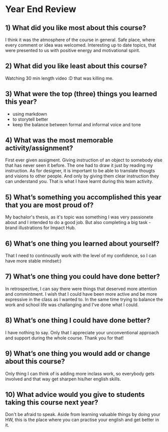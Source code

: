 # Year End Review

## 1) What did you like most about this course?

I think it was the atmosphere of the course in general. Safe place, where every comment or idea was welcomed. Interesting up to date topics,
that were presented to us with positive energy and motivational spirit.

## 2) What did you like least about this course?

Watching 30 min length video :D that was killing me.

## 3) What were the top (three) things you learned this year?

- using markdown
- to storytell better
- keep the balance between formal and informal voice and tone

## 4) What was the most memorable activity/assignment?

First ever given assigment. Giving instruction of an object to somebody else that has never seen it before. The one had to draw it just by reading my instruction.
As for designer, it is important to be able to translate thougts and visions to other people. And only by giving them clear instruction they can understand you.
That is what I have learnt during this team activity.

## 5) What’s something you accomplished this year that you are most proud of?

My bachalor's thesis, as it's topic was something I was very passionete about and I intended to do a good job. But also completing a big task - brand illustrations for Impact Hub.

## 6) What’s one thing you learned about yourself?

That I need to continouslly work with the level of my confidence, so I can have more stable mindset:)

## 7) What’s one thing you could have done better?

In retrospective, I can say there were things that deserved more attention and commintment. I wish that I could have been more active and be more expressive in the class as I wanted to. In the same time trying to balance the work and school life was challanging and I've done what I could.

## 8) What’s one thing I could have done better?

I have nothing to say. Only that I appreciate your unconventional approach and support during the whole course. Thank you for that!

## 9) What’s one thing you would add or change about this course?

Only thing I can think of is adding more inclass work, so everybody gets involved and that way get sharpen his/her english skills. 

## 10) What advice would you give to students taking this course next year?

Don't be afraid to speak. Aside from learning valuable things by doing your HW, this is the place where you can practise your english and get better in it.  
